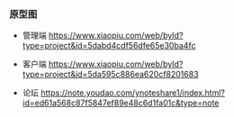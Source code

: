 ### 原型图

* 管理端 https://www.xiaopiu.com/web/byId?type=project&id=5dabd4cdf56dfe65e30ba4fc

* 客户端 https://www.xiaopiu.com/web/byId?type=project&id=5da595c886ea620cf8201683

* 论坛 https://note.youdao.com/ynoteshare1/index.html?id=ed61a568c87f5847ef89e48c6d1fa01c&type=note
